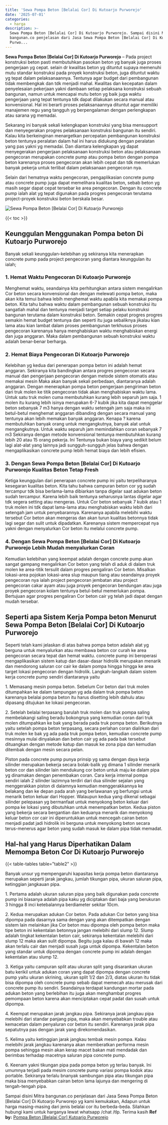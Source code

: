 ```yaml
---
title: 'Sewa Pompa Beton [Belalai Cor] Di Kutoarjo Purworejo'
date: '2025-07-01'
categories:
  - harga
description: >-
  Sewa Pompa Beton [Belalai Cor] Di Kutoarjo Purworejo. Sampai disini Mitra
  bangunan.co penjelasan dari Jasa Sewa Pompa Beton [Belalai Cor] Di Kutoarjo
  Purwo...
---
```


**Sewa Pompa Beton \[Belalai Cor\] Di Kutoarjo Purworejo** – Pada project konstruksi beton pasti membutuhkan pasokan beton yg banyak juga proses pengerjaan yg cepat. selain dr kwalitas beton yg dituntut supaya memenuhi mutu standar konstruksi pada proyek konstruksi beton, juga dituntut waktu yg tepat dalam pelaksanaannya. Tentunya agar budget dari pembangunan tidak membengkak dan tdk menjadi mahal. Kwalitas dan kecepatan dalam penyelesaian pekerjaan yakni dambaan setiap pelaksana konstruksi sebuah bangunan, namun untuk mencapai mutu beton yg baik juga waktu pengerjaan yang tepat tentunya tdk dapat dilakukan secara manual atau konvensional. Hal ini berarti proses pelaksanaannya dituntut agar memiliki manajemen regu yang tangguh yg berpengalaman dengan perlengkapan atau sarana yg memadai.

Sekarang ini banyak sekali kelengkapan konstruksi yang bisa mensupport dan menyegerakan progres pelaksanaan konstruksi bangunan itu sendiri. Kalau kita berkeinginan menargetkan percepatan pembangunan konstruksi beton tentunya peralatan dalam hal ini harus didukung dengan peralatan yang pas yakni yg memadai. Dan diantara kelengkapan yg dapat menyegerakan pengerjaan pelaksanaan konstruksi beton atau pelaksanaan pengecoran merupakan concrete pump atau pompa beton dengan pompa beton karenanya proses pengecoran akan lebih cepat dan tdk memerlukan banyak pekerja untuk terlibat dalam pelaksanaan pengecoran nya.

Selain dari hematnya waktu pengecoran, pengaplikasian concrete pump atau concrete pump juga dapat memelihara kualitas beton, sebab beton yg masih segar dapat cepat tersebar ke area pengecoran. Dengan itu concrete pump ialah alat yg tepat digunakan pada progres pengecoran terutama project-proyek konstruksi beton berskala besar.

![Sewa Pompa Beton [Belalai Cor] Di Kutoarjo Purworejo](/images/sewa-concrete-pump-12.png)

{{< toc >}}

## Keunggulan Menggunakan Pompa beton Di Kutoarjo Purworejo

Banyak sekali keunggulan-kelebihan yg sekiranya kita menerapkan concrete pump pada project pengecoran yang diantara keunggulan itu ialah;

### 1\. Hemat Waktu Pengecoran Di Kutoarjo Purworejo

Menghemat waktu, seandainya kita perhitungkan antara sistem mengalirkan Cor beton secara konvensional dan dengan melewati pompa beton, maka akan kita temui bahwa lebih menghemat waktu apabila kita memakai pompa beton. Kita tahu bahwa waktu dalam pembangunan sebuah konstruksi itu sangatlah mahal dan tentunya menjadi target setiap pelaku konstruksi bangunan terutama dalam konstruksi beton. Semakin cepat progres progres semakin hemat budget tentunya dan seperti itu juga sebaliknya jikalau kian lama atau kian lambat dalam proses pembangunan terkhusus proses pengecoran karenanya hanya menghabiskan waktu menghabiskan energi dan juga anggaran. Maka dalam pembangunan sebuah konstruksi waktu adalah benar-benar berharga.

### 2\. Hemat Biaya Pengecoran Di Kutoarjo Purworejo

Kelebihan yg kedua dari penerapan pompa beton ini adalah hemat anggaran. Sekiranya kita bandingkan antara progres pengecoran secara manual dan pengerjaan pengecoran dengan metode sistem otomatis atau memakai mesin Maka akan banyak sekali perbedaan, diantaranya adalah anggaran. Dengan menerapkan pompa beton pengerjaan pengiriman beton dari truk molen ke titik pengecoran tidak akan menghabiskan waktu lama. Untuk satu truk molen cuma membutuhkan kurang lebih separuh jam saja. 1 molen itu kurang lebih isinya merupakan 6-7 kubik jika kita dapat menggelar beton sebanyak 7 m3 hanya dengan waktu setengah jam saja maka ini betul-betul menghemat anggaran dibanding dengan secara manual yang tentunya akan lebih memakan banyak anggaran. Kenapa ? karena membutuhkan banyak orang untuk mengangkutnya, banyak alat untuk mengangkutnya. Untuk waktu separuh jam memindahkan coran sebanyak 7 m3 Sekiranya dengan metode konvensional tentunya membutuhkan kurang lebih 20 atau 15 orang pekerja. Ini Tentunya bukan biaya yang sedikit belum lagi alat-alat yang lainnya jadi sungguh-sungguh jelas bahwa dengan mengaplikasikan concrete pump lebih hemat biaya dan lebih efisien.

### 3\. Dengan Sewa Pompa Beton \[Belalai Cor\] Di Kutoarjo Purworejo Kualitas Beton Tetap Fresh

Ketiga keunggulan dari penerapan concrete pump ini yaitu terpeliharanya kesegaran kualitas beton. Kita tahu bahwa campuran beton cor yg sudah tercampur tdk bisa berlama-lama dibiarkan tanpa digelar saat adukan beton sudah tercampur. Karena lebih baik tentunya seharusnya lantas digelar agar tdk segera setting atau mengeras. Untuk Cor beton sebanyak 7 kubik atau 1 truk molen ini tdk dapat lama-lama atau menghabiskan waktu lebih dari setengah jam untuk penyebarannya. Karenanya apabila melebihi waktu tersebut Cor beton akan mengeras dan akan turun kualitas betonnya tidak lagi segar dan sulit untuk dipadatkan. Karenanya sistem mempercepat nya yakni dengan menyalurkan Cor beton itu melalui concrete pump.

### 4\. Dengan Sewa Pompa Beton \[Belalai Cor\] Di Kutoarjo Purworejo Lebih Mudah menyalurkan Coran

Kemudian kelebihan yang keempat adalah dengan concrete pump akan sangat gampang mengalirkan Cor beton yang telah di aduk di dalam truk molen ke area-titik tersulit dalam progres pengaliran Cor beton. Misalkan lokasi-area pojokan lokasi-area slup maupun tiang atau seandainya proyek pengecoran nya ialah project pengecoran jembatan atau project pengecoran cakar ayam atau juga proyek pengecoran bendungan atau juga proyek pengecoran kolam tentunya betul-betul memerlukan pompa. Bertujuan agar progres pengaliran Cor beton cair yg telah jadi dapat dengan mudah tersebar.

## Seperti apa Sistem Kerja Pompa beton Menurut Sewa Pompa Beton \[Belalai Cor\] Di Kutoarjo Purworejo

Seperti telah kami jelaskan di atas bahwa pompa beton adalah alat yg berguna untuk menyalurkan atau membawa beton cor curah ke area pengecoran secara tepat dan hemat waktu. concrete pump ini beroperasi mengaplikasikan sistem katup dan dasar-dasar hidrolik merupakan menarik dan mendorong saluran cor cair ke dalam pompa hingga hingga ke area target lokasi pengecoran dengan hidrolik. Langkah-langkah dalam sistem kerja concrete pump sendiri diantaranya yaitu

1\. Memasang mesin pompa beton. Sebelum Cor beton dari truk molen ditumpahkan ke dalam tampungan yg ada dalam truk pompa beton karenanya belalai pompa beton itu harus disetting lebih dahulu atau dipasang ditujukan ke lokasi pengecoran.

2\. Setelah belalai terpasang barulah truk molen dan truk pompa saling membelakangi saling beradu bokongnya yang kemudian coran dari truk molen ditumpahkan ke bak yang berada pada truk pompa beton. Berikutnya yaitu setelah pompa beton terpasang, secara perlahan coran dialirkan dari truk molen ke bak yg ada pada truk pompa beton, kemudian concrete pump mesinnya mulai dinyalakan dan beton cair yg ada pada bak tersebut dituangkan dengan metode katup dan masuk ke zona pipa dan kemudian ditembak dengan mesin secara pelan.

Piston pada concrete pump punya prinsip yg sama dengan daya kerja silinder merupakan bekerja secara bolak-balik yg dimana 1 silinder menarik beton cor dan silinder lain mendukung cor beton untuk maju ke dalam pipa yg dinamakan dengan penembakan coran. Cara kerja internal pompa sendiri ialah 2 silinder lazimnya terdiri dari dua silinder sejalan yang menggerakkan piston di dalamnya kemudian menggerakkannya ke belakang dan ke depan pada arah yang berlawanan yg berfungsi untuk menarik beton keluar dari Hopper. Walaupun kedua yang dikenal sebagai silinder pelepasan yg bermanfaat untuk menyokong beton keluar dari pompa ke lokasi yang dibutuhkan untuk menempatkan beton. Kedua piston yang bekerja secara bergantian dan keduanya menarik dan menyokong keluar beton cor cair ini diperuntukkan untuk mencegah cairan beton menjadi padat jadi hidrolik ini berguna untuk menyokong beton secara terus-menerus agar beton yang sudah masuk ke dalam pipa tidak memadat.

## Hal-hal yang Harus Diperhatikan Dalam Memompa Beton Cor Di Kutoarjo Purworejo

{{< table-tables table="table2" >}}

Banyak unsur yg mempengaruhi kapasitas kerja pompa beton diantaranya merupakan seperti jarak jangkau, jumlah tikungan pipa, ukuran saluran pipa, ketinggian jangkauan pipa.

1\. Pertama adalah ukuran saluran pipa yang baik digunakan pada concrete pump ini biasanya adalah pipa kaku yg diciptakan dari baja yang berukuran 3 hingga 8 inci ketebalannya berdiameter sekitar 10cm.

2\. Kedua merupakan adukan Cor beton. Pada adukan Cor beton yang bisa dipompa pada dasarnya sama dengan yang akan ditempatkan dengan sistem lain melainkan jika Cor beton mau dipompa oleh pompa beton maka tipe beton ini kekentalan betonnya jangan melebihi dari slump 12. Slump adalah tingkat kekentalan beton cair, sekiranya kekentalan melebihi dari slump 12 maka akan sulit dipompa. Begitu juga kalau di bawah 12 maka akan terlalu cair dan menjadi susah juga untuk dipompa. Kekentalan beton yang standar untuk dipompa dengan concrete pump ini adalah dengan kekentalan atau slump 12.

3\. Ketiga yaitu campuran split atau ukuran split yang disarankan ukuran batu kerikil untuk adukan coran yang dapat dipompa dengan concrete pump yaitu ukuran skrining, ukuran split 1/2 dan 2/3, diatas ukuran itu tidak bisa dipompa oleh concrete pump sebab dapat memecah atau merusak dari concrete pump itu sendiri. Seandainya terdapat kandungan mortar pada adukan beton yang berlebihan itu juga akan menghambat progres pemompaan beton karena akan menciptakan cepat padat dan susah untuk dipompa.

4\. Keempat merupakan jarak jangkau pipa. Sekiranya jarak jangkau pipa melebihi dari standar panjang pipa, maka akan menyebabkan trouble atau kemacetan dalam penyaluran cor beton itu sendiri. Karenanya jarak pipa sepatutnya pas dengan jarak yang direkomendasikan.

5\. Kelima yaitu ketinggian jarak jangkau tembak mesin pompa. Kalau melebihi jarak jangkau karenanya akan memberatkan performa mesin pompa sehingga mesin akan kerap macet bakan mati mendadak dan berimbas terhadap macetnya saluran pipa concrete pump.

6\. Keenam yakni tikungan pipa pada pompa beton yg terlau banyak. Ini umumnya terjadi pada mesim concrete pump variasi pompa kodok atau portable. Sekiranya terlalu bnanyak sambungan pipa atau tikungan pipa maka bisa menyebabkan cairan beton lama lajunya dan mengering di tengah-tengah pipa.

Sampai disini Mitra bangunan.co penjelasan dari Jasa Sewa Pompa Beton \[Belalai Cor\] Di Kutoarjo Purworejo yg kami kemukakan, Adapun untuk harga masing-masing dari jenis belalai cor itu berbeda-beda. Silahkan hubungi kami untuk harganya lewat whatsapp /chat /tlp. Terima kasih
**Ref by:** [Pompa Beton [Belalai Cor] Kutoarjo Purworejo](https://id.wikipedia.org/wiki/Pompa)
